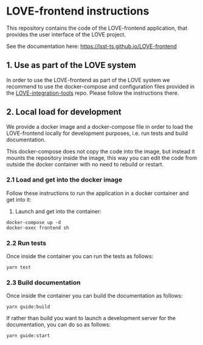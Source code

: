 # LOVE-frontend instructions

This repository contains the code of the LOVE-frontend application, that provides the user interface of the LOVE project.

See the documentation here: https://lsst-ts.github.io/LOVE-frontend

## 1. Use as part of the LOVE system
In order to use the LOVE-frontend as part of the LOVE system we recommend to use the docker-compose and configuration files provided in the [LOVE-integration-tools](https://github.com/lsst-ts/LOVE-integration-tools) repo. Please follow the instructions there.

## 2. Local load for development
We provide a docker image and a docker-compose file in order to load the LOVE-frontend locally for development purposes, i.e. run tests and build documentation.

This docker-compose does not copy the code into the image, but instead it mounts the repository inside the image, this way you can edit the code from outside the docker container with no need to rebuild or restart.

### 2.1 Load and get into the docker image
Follow these instructions to run the application in a docker container and get into it:

1. Launch and get into the container:
```
docker-compose up -d
docker-exec frontend sh
```

### 2.2 Run tests
Once inside the container you can run the tests as follows:
```
yarn test
```

### 2.3 Build documentation
Once inside the container you can build the documentation as follows:
```
yarn guide:build
```

If rather than build you want to launch a development server for the documentation, you can do so as follows:
```
yarn guide:start
```
